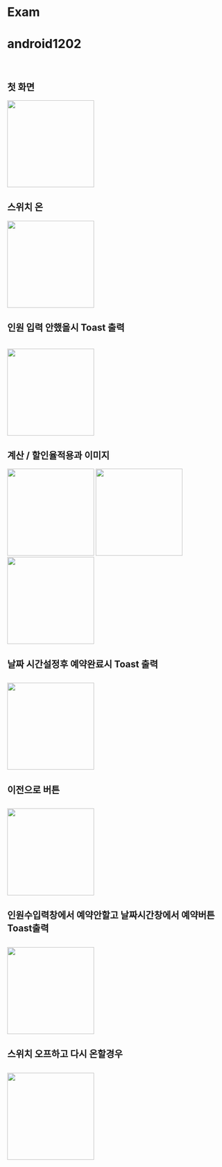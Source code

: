 # Exam
# android1202
<br>
<h2>첫 화면</h2>
<img src = 'https://github.com/inhatc/Exam/blob/master/app/pics/Screenshot_1481274473.png?raw=true' width = 200>
<br>
<h2>스위치 온</h2>
<img src = 'https://github.com/inhatc/Exam/blob/master/app/pics/Screenshot_1481274521.png?raw=true' width = 200>
<br>
<h2>인원 입력 안했을시 Toast 출력</h2>
<br>
<img src = 'https://github.com/inhatc/Exam/blob/master/app/pics/Screenshot_1481274532.png?raw=true' width = 200>
<br>
<h2> 계산 / 할인율적용과 이미지  </h2>
<img src = 'https://github.com/inhatc/Exam/blob/master/app/pics/Screenshot_1481274591.png?raw=true' width = 200>
<img src = 'https://github.com/inhatc/Exam/blob/master/app/pics/Screenshot_1481274595.png?raw=true' width = 200>
<br>
<h2시간예약 버튼 클릭 </h2>
<img src = 'https://github.com/inhatc/Exam/blob/master/app/pics/Screenshot_1481274595.png?raw=true' width = 200>
<br>
<h2>날짜 시간설정후 예약완료시 Toast 출력<h2>
<img src = 'https://github.com/inhatc/Exam/blob/master/app/pics/Screenshot_1481274618.png?raw=true' width = 200>
<br>
<h2>이전으로 버튼 <h2>
<img src = 'https://github.com/inhatc/Exam/blob/master/app/pics/Screenshot_1481274647.png?raw=true' width = 200>
<br>
<h2> 인원수입력창에서 예약안할고 날짜시간창에서 예약버튼  Toast출력 <h2>
<img src = 'https://github.com/inhatc/Exam/blob/master/app/pics/Screenshot_1481274658.png?raw=true' width = 200>
<br>
<h2> 스위치 오프하고 다시 온할경우  <h2>
<img src = 'https://github.com/inhatc/Exam/blob/master/app/pics/Screenshot_1481274667.png?raw=true' width = 200>
<br>


